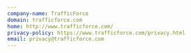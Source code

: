 ```yaml
---
company-name: TrafficForce
domain: trafficforce.com
home: http://www.trafficforce.com/
privacy-policy: https://www.trafficforce.com/privacy.html
email: privacy@trafficforce.com
---
```




